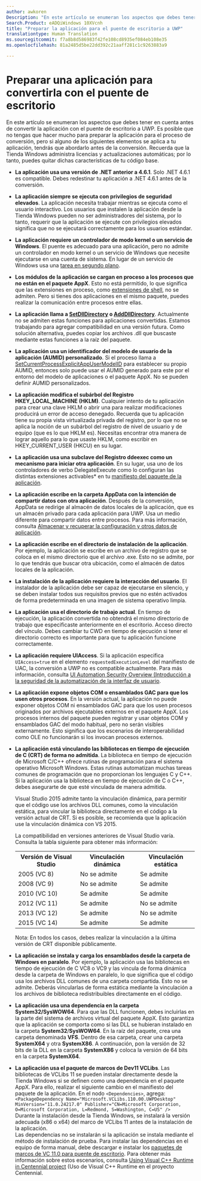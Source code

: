 ```yaml
---
author: awkoren
Description: "En este artículo se enumeran los aspectos que debes tener en cuenta antes de convertir la aplicación con el puente de escritorio a UWP. Es posible que no tengas que hacer mucho para preparar la aplicación para el proceso de conversión."
Search.Product: eADQiWindows 10XVcnh
title: "Preparar la aplicación para el puente de escritorio a UWP"
translationtype: Human Translation
ms.sourcegitcommit: f7a8b8d586983f42fe108cd8935ef084eb108e35
ms.openlocfilehash: 81a2485d5be22dd392c21aaff281c1c9263883a9

---
```


# <a name="prepare-an-app-for-conversion-with-the-desktop-bridge"></a>Preparar una aplicación para convertirla con el puente de escritorio

En este artículo se enumeran los aspectos que debes tener en cuenta antes de convertir la aplicación con el puente de escritorio a UWP. Es posible que no tengas que hacer mucho para preparar la aplicación para el proceso de conversión, pero si alguno de los siguientes elementos se aplica a tu aplicación, tendrás que abordarlo antes de la conversión. Recuerda que la Tienda Windows administra licencias y actualizaciones automáticas; por lo tanto, puedes quitar dichas características de tu código base.

+ __La aplicación usa una versión de .NET anterior a 4.6.1__. Solo .NET 4.6.1 es compatible. Debes redestinar tu aplicación a .NET 4.6.1 antes de la conversión. 

+ __La aplicación siempre se ejecuta con privilegios de seguridad elevados__. La aplicación necesita trabajar mientras se ejecuta como el usuario interactivo. Los usuarios que instalen la aplicación desde la Tienda Windows pueden no ser administradores del sistema, por lo tanto, requerir que la aplicación se ejecute con privilegios elevados significa que no se ejecutará correctamente para los usuarios estándar.

+ __La aplicación requiere un controlador de modo kernel o un servicio de Windows__. El puente es adecuado para una aplicación, pero no admite un controlador en modo kernel o un servicio de Windows que necesite ejecutarse en una cuenta de sistema. En lugar de un servicio de Windows usa una [tarea en segundo plano](https://msdn.microsoft.com/windows/uwp/launch-resume/create-and-register-a-background-task).

+ __Los módulos de la aplicación se cargan en proceso a los procesos que no están en el paquete AppX__. Esto no está permitido, lo que significa que las extensiones en proceso, como [extensiones de shell](https://msdn.microsoft.com/library/windows/desktop/dd758089.aspx), no se admiten. Pero si tienes dos aplicaciones en el mismo paquete, puedes realizar la comunicación entre procesos entre ellas.

+ __La aplicación llama a [SetDllDirectory](https://msdn.microsoft.com/library/windows/desktop/ms686203) o [AddDllDirectory](https://msdn.microsoft.com/library/windows/desktop/hh310513)__. Actualmente no se admiten estas funciones para aplicaciones convertidas. Estamos trabajando para agregar compatibilidad en una versión futura. Como solución alternativa, puedes copiar los archivos .dll que buscaste mediante estas funciones a la raíz del paquete. 

+ __La aplicación usa un identificador del modelo de usuario de la aplicación (AUMID) personalizado__. Si el proceso llama a [SetCurrentProcessExplicitAppUserModelID](https://msdn.microsoft.com/library/windows/desktop/dd378422.aspx) para establecer su propio AUMID, entonces solo puede usar el AUMID generado para este por el entorno del modelo de aplicaciones o el paquete AppX. No se pueden definir AUMID personalizados.

+ __La aplicación modifica el subárbol del Registro HKEY_LOCAL_MACHINE (HKLM)__. Cualquier intento de tu aplicación para crear una clave HKLM o abrir una para realizar modificaciones producirá un error de acceso denegado. Recuerda que tu aplicación tiene su propia vista virtualizada privada del registro, por lo que no se aplica la noción de un subárbol del registro de nivel de usuario y de equipo (que es lo que HKLM es). Necesitas encontrar otra manera de lograr aquello para lo que usaste HKLM, como escribir en HKEY_CURRENT_USER (HKCU) en su lugar.

+ __La aplicación usa una subclave del Registro ddeexec como un mecanismo para iniciar otra aplicación__. En su lugar, usa uno de los controladores de verbo DelegateExecute como lo configuran las distintas extensiones activables* en tu [manifiesto del paquete de la aplicación](https://msdn.microsoft.com/library/windows/apps/br211474.aspx).

+ __La aplicación escribe en la carpeta AppData con la intención de compartir datos con otra aplicación__. Después de la conversión, AppData se redirige al almacén de datos locales de la aplicación, que es un almacén privado para cada aplicación para UWP. Usa un medio diferente para compartir datos entre procesos. Para más información, consulta [Almacenar y recuperar la configuración y otros datos de aplicación](https://msdn.microsoft.com/windows/uwp/app-settings/store-and-retrieve-app-data).

+ __La aplicación escribe en el directorio de instalación de la aplicación__. Por ejemplo, la aplicación se escribe en un archivo de registro que se coloca en el mismo directorio que el archivo .exe. Esto no se admite, por lo que tendrás que buscar otra ubicación, como el almacén de datos locales de la aplicación.

+ __La instalación de la aplicación requiere la interacción del usuario__. El instalador de la aplicación debe ser capaz de ejecutarse en silencio, y se deben instalar todos sus requisitos previos que no estén activados de forma predeterminada en una imagen de sistema operativo limpia.

+ __La aplicación usa el directorio de trabajo actual__. En tiempo de ejecución, la aplicación convertida no obtendrá el mismo directorio de trabajo que especificaste anteriormente en el escritorio. Acceso directo del vínculo. Debes cambiar tu CWD en tiempo de ejecución si tener el directorio correcto es importante para que tu aplicación funcione correctamente.

+ __La aplicación requiere UIAccess__. Si la aplicación especifica `UIAccess=true` en el elemento `requestedExecutionLevel` del manifiesto de UAC, la conversión a UWP no es compatible actualmente. Para más información, consulta [UI Automation Security Overview (Introducción a la seguridad de la automatización de la interfaz de usuario](https://msdn.microsoft.com/library/ms742884.aspx).

+ __La aplicación expone objetos COM o ensamblados GAC para que los usen otros procesos__. En la versión actual, la aplicación no puede exponer objetos COM ni ensamblados GAC para que los usen procesos originados por archivos ejecutables externos en el paquete AppX. Los procesos internos del paquete pueden registrar y usar objetos COM y ensamblados GAC del modo habitual, pero no serán visibles externamente. Esto significa que los escenarios de interoperabilidad como OLE no funcionarán si los invocan procesos externos. 

+ __La aplicación está vinculando las bibliotecas en tiempo de ejecución de C (CRT) de forma no admitida__. La biblioteca en tiempo de ejecución de Microsoft C/C++ ofrece rutinas de programación para el sistema operativo Microsoft Windows. Estas rutinas automatizan muchas tareas comunes de programación que no proporcionan los lenguajes C y C++. Si la aplicación usa la biblioteca en tiempo de ejecución de C o C++, debes asegurarte de que esté vinculada de manera admitida. 
    
    Visual Studio 2015 admite tanto la vinculación dinámica, para permitir que el código use los archivos DLL comunes, como la vinculación estática, para vincular la biblioteca directamente en el código a la versión actual de CRT. Si es posible, se recomienda que la aplicación use la vinculación dinámica con VS 2015. 

    La compatibilidad en versiones anteriores de Visual Studio varía. Consulta la tabla siguiente para obtener más información: 

    <table>
    <th>Versión de Visual Studio</td><th>Vinculación dinámica</th><th>Vinculación estática</th></th>
    <tr><td>2005 (VC 8)</td><td>No se admite</td><td>Se admite</td>
    <tr><td>2008 (VC 9)</td><td>No se admite</td><td>Se admite</td>
    <tr><td>2010 (VC 10)</td><td>Se admite</td><td>Se admite</td>
    <tr><td>2012 (VC 11)</td><td>Se admite</td><td>No se admite</td>
    <tr><td>2013 (VC 12)</td><td>Se admite</td><td>No se admite</td>
    <tr><td>2015 (VC 14)</td><td>Se admite</td><td>Se admite</td>
    </table>
    
    Nota: En todos los casos, debes realizar la vinculación a la última versión de CRT disponible públicamente.

+ __La aplicación se instala y carga los ensamblados desde la carpeta de Windows en paralelo__. Por ejemplo, la aplicación usa las bibliotecas en tiempo de ejecución de C VC8 o VC9 y las vincula de forma dinámica desde la carpeta de Windows en paralelo, lo que significa que el código usa los archivos DLL comunes de una carpeta compartida. Esto no se admite. Deberás vincularlas de forma estática mediante la vinculación a los archivos de biblioteca redistribuibles directamente en el código.

+ __La aplicación usa una dependencia en la carpeta System32/SysWOW64__. Para que las DLL funcionen, debes incluirlas en la parte del sistema de archivos virtual del paquete AppX. Esto garantiza que la aplicación se comporta como si las DLL se hubieran instalado en la carpeta **System32**/**SysWOW64**. En la raíz del paquete, crea una carpeta denominada **VFS**. Dentro de esa carpeta, crear una carpeta **SystemX64** y otra **SystemX86**. A continuación, pon la versión de 32 bits de la DLL en la carpeta **SystemX86** y coloca la versión de 64 bits en la carpeta **SystemX64**.

+ __La aplicación usa el paquete de marcos de Dev11 VCLibs__. Las bibliotecas de VCLibs 11 se pueden instalar directamente desde la Tienda Windows si se definen como una dependencia en el paquete AppX. Para ello, realizar el siguiente cambio en el manifiesto del paquete de la aplicación. En el nodo `<Dependencies>`, agrega:  
`<PackageDependency Name="Microsoft.VCLibs.110.00.UWPDesktop" MinVersion="11.0.24217.0" Publisher="CN=Microsoft Corporation, O=Microsoft Corporation, L=Redmond, S=Washington, C=US" />`  
Durante la instalación desde la Tienda Windows, se instalará la versión adecuada (x86 o x64) del marco de VCLibs 11 antes de la instalación de la aplicación.  
Las dependencias no se instalarán si la aplicación se instala mediante el método de instalación de prueba. Para instalar las dependencias en el equipo de forma manual, debe descargar e instalar los [paquetes de marcos de VC 11.0 para puente de escritorio](https://www.microsoft.com/download/details.aspx?id=53340&WT.mc_id=DX_MVP4025064). Para obtener más información sobre estos escenarios, consulta [Using Visual C++ Runtime in Centennial project](https://blogs.msdn.microsoft.com/vcblog/2016/07/07/using-visual-c-runtime-in-centennial-project/) (Uso de Visual C++ Runtime en el proyecto Centennial.


<!--HONumber=Dec16_HO1-->


